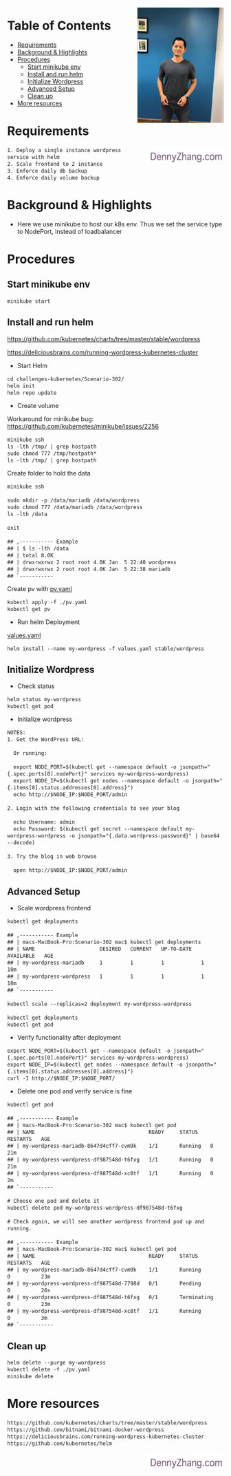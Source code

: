 <a href="https://www.dennyzhang.com"><img align="right" width="201" height="268" src="https://raw.githubusercontent.com/USDevOps/mywechat-slack-group/master/images/denny_201706.png"></a>

Table of Contents
=================

   * [Requirements](#requirements)
   * [Background &amp; Highlights](#background--highlights)
   * [Procedures](#procedures)
      * [Start minikube env](#start-minikube-env)
      * [Install and run helm](#install-and-run-helm)
      * [Initialize Wordpress](#initialize-wordpress)
      * [Advanced Setup](#advanced-setup)
      * [Clean up](#clean-up)
   * [More resources](#more-resources)

# Requirements
<a href="https://www.dennyzhang.com"><img align="right" width="185" height="37" src="https://raw.githubusercontent.com/USDevOps/mywechat-slack-group/master/images/dns_small.png"></a>

```
1. Deploy a single instance wordpress service with helm
2. Scale frontend to 2 instance
3. Enforce daily db backup
4. Enforce daily volume backup
```

# Background & Highlights
- Here we use minikube to host our k8s env. Thus we set the service type to NodePort, instead of loadbalancer

# Procedures

## Start minikube env

```
minikube start
```

## Install and run helm

https://github.com/kubernetes/charts/tree/master/stable/wordpress

https://deliciousbrains.com/running-wordpress-kubernetes-cluster

- Start Helm
```
cd challenges-kubernetes/Scenario-302/
helm init
helm repo update
```

- Create volume

Workaround for minikube bug: https://github.com/kubernetes/minikube/issues/2256

```
minikube ssh
ls -lth /tmp/ | grep hostpath
sudo chmod 777 /tmp/hostpath*
ls -lth /tmp/ | grep hostpath
```

Create folder to hold the data
```
minikube ssh

sudo mkdir -p /data/mariadb /data/wordpress
sudo chmod 777 /data/mariadb /data/wordpress
ls -lth /data

exit

## ,----------- Example
## | $ ls -lth /data
## | total 8.0K
## | drwxrwxrwx 2 root root 4.0K Jan  5 22:40 wordpress
## | drwxrwxrwx 2 root root 4.0K Jan  5 22:38 mariadb
## `-----------
```

Create pv with [pv.yaml](pv.yaml)
```
kubectl apply -f ./pv.yaml
kubectl get pv
```

- Run helm Deployment

[values.yaml](values.yaml)
```
helm install --name my-wordpress -f values.yaml stable/wordpress
```

## Initialize Wordpress

- Check status
```
helm status my-wordpress
kubectl get pod
```

- Initialize wordpress
```
NOTES:
1. Get the WordPress URL:

  Or running:

  export NODE_PORT=$(kubectl get --namespace default -o jsonpath="{.spec.ports[0].nodePort}" services my-wordpress-wordpress)
  export NODE_IP=$(kubectl get nodes --namespace default -o jsonpath="{.items[0].status.addresses[0].address}")
  echo http://$NODE_IP:$NODE_PORT/admin

2. Login with the following credentials to see your blog

  echo Username: admin
  echo Password: $(kubectl get secret --namespace default my-wordpress-wordpress -o jsonpath="{.data.wordpress-password}" | base64 --decode)

3. Try the blog in web browse

  open http://$NODE_IP:$NODE_PORT/admin
```

## Advanced Setup
- Scale wordpress frontend
```
kubectl get deployments

## ,----------- Example
## | macs-MacBook-Pro:Scenario-302 mac$ kubectl get deployments
## | NAME                     DESIRED   CURRENT   UP-TO-DATE   AVAILABLE   AGE
## | my-wordpress-mariadb     1         1         1            1           18m
## | my-wordpress-wordpress   1         1         1            1           18m
## `-----------

kubectl scale --replicas=2 deployment my-wordpress-wordpress

kubectl get deployments
kubectl get pod
```

- Verify functionality after deployment
```
export NODE_PORT=$(kubectl get --namespace default -o jsonpath="{.spec.ports[0].nodePort}" services my-wordpress-wordpress)
export NODE_IP=$(kubectl get nodes --namespace default -o jsonpath="{.items[0].status.addresses[0].address}")
curl -I http://$NODE_IP:$NODE_PORT/
```

- Delete one pod and verify service is fine
```
kubectl get pod

## ,----------- Example
## | macs-MacBook-Pro:Scenario-302 mac$ kubectl get pod
## | NAME                                     READY     STATUS    RESTARTS   AGE
## | my-wordpress-mariadb-8647d4cff7-cvm9k    1/1       Running   0          21m
## | my-wordpress-wordpress-df987548d-t6fxg   1/1       Running   0          21m
## | my-wordpress-wordpress-df987548d-xc8tf   1/1       Running   0          2m
## `-----------

# Choose one pod and delete it
kubectl delete pod my-wordpress-wordpress-df987548d-t6fxg

# Check again, we will see another wordpress frontend pod up and running.

## ,----------- Example
## | macs-MacBook-Pro:Scenario-302 mac$ kubectl get pod
## | NAME                                     READY     STATUS        RESTARTS   AGE
## | my-wordpress-mariadb-8647d4cff7-cvm9k    1/1       Running       0          23m
## | my-wordpress-wordpress-df987548d-7798d   0/1       Pending       0          26s
## | my-wordpress-wordpress-df987548d-t6fxg   0/1       Terminating   0          23m
## | my-wordpress-wordpress-df987548d-xc8tf   1/1       Running       0          3m
## `-----------

```
## Clean up

```
helm delete --purge my-wordpress
kubectl delete -f ./pv.yaml
minikube delete
```

# More resources

```
https://github.com/kubernetes/charts/tree/master/stable/wordpress
https://github.com/bitnami/bitnami-docker-wordpress
https://deliciousbrains.com/running-wordpress-kubernetes-cluster
https://github.com/kubernetes/helm
```
<a href="https://www.dennyzhang.com"><img align="right" width="185" height="37" src="https://raw.githubusercontent.com/USDevOps/mywechat-slack-group/master/images/dns_small.png"></a>
